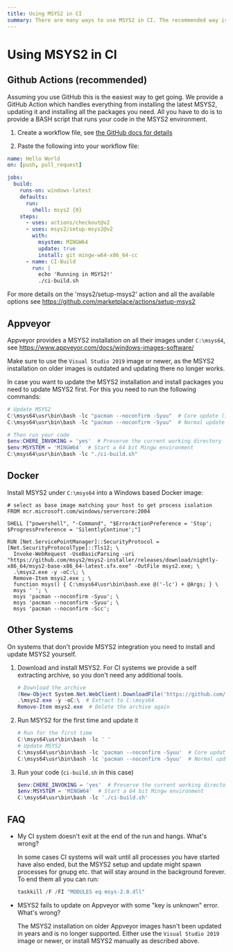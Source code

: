 ```yaml
---
title: Using MSYS2 in CI
summary: There are many ways to use MSYS2 in CI. The recommended way is Github Actions.
---
```

# Using MSYS2 in CI

## Github Actions (recommended)

Assuming you use GitHub this is the easiest way to get going. We provide a
GitHub Action which handles everything from installing the latest MSYS2,
updating it and installing all the packages you need. All you have to do is to
provide a BASH script that runs your code in the MSYS2 environment.

1) Create a workflow file, see [the GitHub docs for details](https://docs.github.com/en/actions/configuring-and-managing-workflows/configuring-a-workflow#creating-a-workflow-file)

2) Paste the following into your workflow file:

```yaml
name: Hello World
on: [push, pull_request]

jobs:
  build:
    runs-on: windows-latest
    defaults:
      run:
        shell: msys2 {0}
    steps:
      - uses: actions/checkout@v2
      - uses: msys2/setup-msys2@v2
        with:
          msystem: MINGW64
          update: true
          install: git mingw-w64-x86_64-cc
      - name: CI-Build
        run: |
          echo 'Running in MSYS2!'
          ./ci-build.sh
```

For more details on the 'msys2/setup-msys2' action and all the available options
see https://github.com/marketplace/actions/setup-msys2

## Appveyor

Appveyor provides a MSYS2 installation on all their images under `C:\msys64`,
see https://www.appveyor.com/docs/windows-images-software/

Make sure to use the `Visual Studio 2019` image or newer, as the MSYS2
installation on older images is outdated and updating there no longer works.

In case you want to update the MSYS2 installation and install packages you need
to update MSYS2 first. For this you need to run the following commands:

```powershell
# Update MSYS2
C:\msys64\usr\bin\bash -lc "pacman --noconfirm -Syuu"  # Core update (in case any core packages are outdated)
C:\msys64\usr\bin\bash -lc "pacman --noconfirm -Syuu"  # Normal update

# Then run your code
$env:CHERE_INVOKING = 'yes'  # Preserve the current working directory
$env:MSYSTEM = 'MINGW64'  # Start a 64 bit Mingw environment
C:\msys64\usr\bin\bash -lc "./ci-build.sh"
```

## Docker

Install MSYS2 under `C:\msys64` into a Windows based Docker image:

```docker
# select as base image matching your host to get process isolation
FROM mcr.microsoft.com/windows/servercore:2004

SHELL ["powershell", "-Command", "$ErrorActionPreference = 'Stop'; $ProgressPreference = 'SilentlyContinue';"]

RUN [Net.ServicePointManager]::SecurityProtocol = [Net.SecurityProtocolType]::Tls12; \
  Invoke-WebRequest -UseBasicParsing -uri "https://github.com/msys2/msys2-installer/releases/download/nightly-x86_64/msys2-base-x86_64-latest.sfx.exe" -OutFile msys2.exe; \
  .\msys2.exe -y -oC:\; \
  Remove-Item msys2.exe ; \
  function msys() { C:\msys64\usr\bin\bash.exe @('-lc') + @Args; } \
  msys ' '; \
  msys 'pacman --noconfirm -Syuu'; \
  msys 'pacman --noconfirm -Syuu'; \
  msys 'pacman --noconfirm -Scc';
```

## Other Systems

On systems that don't provide MSYS2 integration you need to install and update
MSYS2 yourself.

1) Download and install MSYS2. For CI systems we provide a self extracting 
   archive, so you don't need any additional tools.

   ```powershell
   # Download the archive
   (New-Object System.Net.WebClient).DownloadFile('https://github.com/msys2/msys2-installer/releases/download/nightly-x86_64/msys2-base-x86_64-latest.sfx.exe', 'msys2.exe')
   .\msys2.exe -y -oC:\  # Extract to C:\msys64
   Remove-Item msys2.exe  # Delete the archive again
   ```

2) Run MSYS2 for the first time and update it

   ```powershell
   # Run for the first time
   C:\msys64\usr\bin\bash -lc ' '
   # Update MSYS2
   C:\msys64\usr\bin\bash -lc 'pacman --noconfirm -Syuu'  # Core update (in case any core packages are outdated)
   C:\msys64\usr\bin\bash -lc 'pacman --noconfirm -Syuu'  # Normal update
   ```

3) Run your code (`ci-build.sh` in this case)

   ```powershell
   $env:CHERE_INVOKING = 'yes'  # Preserve the current working directory
   $env:MSYSTEM = 'MINGW64'  # Start a 64 bit Mingw environment
   C:\msys64\usr\bin\bash -lc './ci-build.sh'
   ```

## FAQ

* My CI system doesn't exit at the end of the run and hangs. What's wrong?

  In some cases CI systems will wait until all processes you have started have
  also ended, but the MSYS2 setup and update might spawn processes for gnupg
  etc. that will stay around in the background forever. To end them all you can
  run:

    ```powershell
    taskkill /F /FI "MODULES eq msys-2.0.dll"
    ```

* MSYS2 fails to update on Appveyor with some "key is unknown" error. What's wrong?

  The MSYS2 installation on older Appveyor images hasn't been updated in years
  and is no longer supported. Either use the `Visual Studio 2019` image or
  newer, or install MSYS2 manually as described above.
